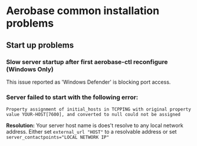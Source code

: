 # Aerobase common installation problems

## Start up problems
### Slow server startup after first aerobase-ctl reconfigure (Windows Only)
This issue reported as 'Windows Defender' is blocking port access.

### Server failed to start with the following error:
```
Property assignment of initial_hosts in TCPPING with original property value YOUR-HOST[7600], and converted to null could not be assigned
```

**Resolution:**
Your server host name is does't resolve to any local network address.
Either set `external_url "HOST"` to a resolvable address or set `server_contactpoints="LOCAL NETWORK IP"`
